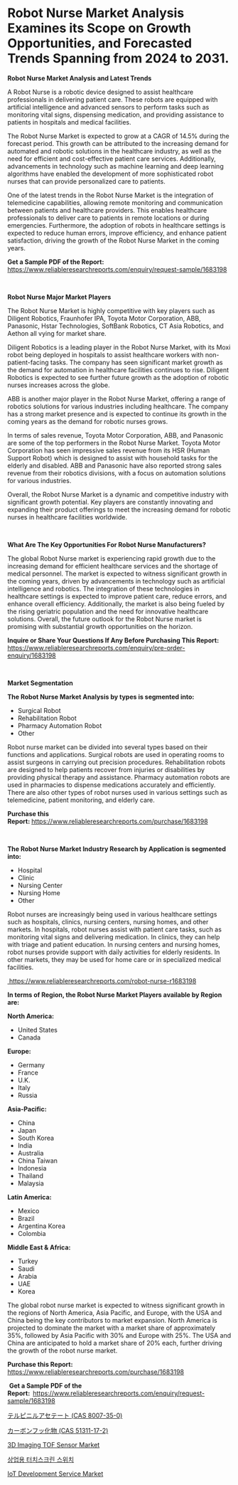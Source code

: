 <p><h1>Robot Nurse Market Analysis Examines its Scope on Growth Opportunities, and Forecasted Trends Spanning from 2024 to 2031.</h1></p><p><strong>Robot Nurse Market Analysis and Latest Trends</strong></p>
<p><p>A Robot Nurse is a robotic device designed to assist healthcare professionals in delivering patient care. These robots are equipped with artificial intelligence and advanced sensors to perform tasks such as monitoring vital signs, dispensing medication, and providing assistance to patients in hospitals and medical facilities.</p><p>The Robot Nurse Market is expected to grow at a CAGR of 14.5% during the forecast period. This growth can be attributed to the increasing demand for automated and robotic solutions in the healthcare industry, as well as the need for efficient and cost-effective patient care services. Additionally, advancements in technology such as machine learning and deep learning algorithms have enabled the development of more sophisticated robot nurses that can provide personalized care to patients.</p><p>One of the latest trends in the Robot Nurse Market is the integration of telemedicine capabilities, allowing remote monitoring and communication between patients and healthcare providers. This enables healthcare professionals to deliver care to patients in remote locations or during emergencies. Furthermore, the adoption of robots in healthcare settings is expected to reduce human errors, improve efficiency, and enhance patient satisfaction, driving the growth of the Robot Nurse Market in the coming years.</p></p>
<p><strong>Get a Sample PDF of the Report:&nbsp;</strong> <a href="https://www.reliableresearchreports.com/enquiry/request-sample/1683198">https://www.reliableresearchreports.com/enquiry/request-sample/1683198</a></p>
<p>&nbsp;</p>
<p><strong>Robot Nurse Major Market Players</strong></p>
<p><p>The Robot Nurse Market is highly competitive with key players such as Diligent Robotics, Fraunhofer IPA, Toyota Motor Corporation, ABB, Panasonic, Hstar Technologies, SoftBank Robotics, CT Asia Robotics, and Aethon all vying for market share.</p><p>Diligent Robotics is a leading player in the Robot Nurse Market, with its Moxi robot being deployed in hospitals to assist healthcare workers with non-patient-facing tasks. The company has seen significant market growth as the demand for automation in healthcare facilities continues to rise. Diligent Robotics is expected to see further future growth as the adoption of robotic nurses increases across the globe.</p><p>ABB is another major player in the Robot Nurse Market, offering a range of robotics solutions for various industries including healthcare. The company has a strong market presence and is expected to continue its growth in the coming years as the demand for robotic nurses grows.</p><p>In terms of sales revenue, Toyota Motor Corporation, ABB, and Panasonic are some of the top performers in the Robot Nurse Market. Toyota Motor Corporation has seen impressive sales revenue from its HSR (Human Support Robot) which is designed to assist with household tasks for the elderly and disabled. ABB and Panasonic have also reported strong sales revenue from their robotics divisions, with a focus on automation solutions for various industries.</p><p>Overall, the Robot Nurse Market is a dynamic and competitive industry with significant growth potential. Key players are constantly innovating and expanding their product offerings to meet the increasing demand for robotic nurses in healthcare facilities worldwide.</p></p>
<p>&nbsp;</p>
<p><strong>What Are The Key Opportunities For Robot Nurse Manufacturers?</strong></p>
<p><p>The global Robot Nurse market is experiencing rapid growth due to the increasing demand for efficient healthcare services and the shortage of medical personnel. The market is expected to witness significant growth in the coming years, driven by advancements in technology such as artificial intelligence and robotics. The integration of these technologies in healthcare settings is expected to improve patient care, reduce errors, and enhance overall efficiency. Additionally, the market is also being fueled by the rising geriatric population and the need for innovative healthcare solutions. Overall, the future outlook for the Robot Nurse market is promising with substantial growth opportunities on the horizon.</p></p>
<p><strong>Inquire or Share Your Questions If Any Before Purchasing This Report:</strong> <a href="https://www.reliableresearchreports.com/enquiry/pre-order-enquiry/1683198">https://www.reliableresearchreports.com/enquiry/pre-order-enquiry/1683198</a></p>
<p>&nbsp;</p>
<p><strong>Market Segmentation</strong></p>
<p><strong>The Robot Nurse Market Analysis by types is segmented into:</strong></p>
<p><ul><li>Surgical Robot</li><li>Rehabilitation Robot</li><li>Pharmacy Automation Robot</li><li>Other</li></ul></p>
<p><p>Robot nurse market can be divided into several types based on their functions and applications. Surgical robots are used in operating rooms to assist surgeons in carrying out precision procedures. Rehabilitation robots are designed to help patients recover from injuries or disabilities by providing physical therapy and assistance. Pharmacy automation robots are used in pharmacies to dispense medications accurately and efficiently. There are also other types of robot nurses used in various settings such as telemedicine, patient monitoring, and elderly care.</p></p>
<p><strong>Purchase this Report:&nbsp;</strong><a href="https://www.reliableresearchreports.com/purchase/1683198">https://www.reliableresearchreports.com/purchase/1683198</a></p>
<p>&nbsp;</p>
<p><strong>The Robot Nurse Market Industry Research by Application is segmented into:</strong></p>
<p><ul><li>Hospital</li><li>Clinic</li><li>Nursing Center</li><li>Nursing Home</li><li>Other</li></ul></p>
<p><p>Robot nurses are increasingly being used in various healthcare settings such as hospitals, clinics, nursing centers, nursing homes, and other markets. In hospitals, robot nurses assist with patient care tasks, such as monitoring vital signs and delivering medication. In clinics, they can help with triage and patient education. In nursing centers and nursing homes, robot nurses provide support with daily activities for elderly residents. In other markets, they may be used for home care or in specialized medical facilities.</p></p>
<p><a href="https://www.reliableresearchreports.com/robot-nurse-r1683198">&nbsp;https://www.reliableresearchreports.com/robot-nurse-r1683198</a></p>
<p><strong>In terms of Region, the Robot Nurse Market Players available by Region are:</strong></p>
<p>
    <p> <strong> North America: </strong>
        <ul>
            <li>United States</li>
            <li>Canada</li>
        </ul>
        </p> 
    <p> <strong> Europe: </strong>
        <ul>
            <li>Germany</li>
            <li>France</li>
            <li>U.K.</li>
            <li>Italy</li>
            <li>Russia</li>
        </ul>
        </p> 
    <p> <strong> Asia-Pacific: </strong>
        <ul>
            <li>China</li>
            <li>Japan</li>
            <li>South Korea</li>
            <li>India</li>
            <li>Australia</li>
            <li>China Taiwan</li>
            <li>Indonesia</li>
            <li>Thailand</li>
            <li>Malaysia</li>
        </ul>
        </p> 
    <p> <strong> Latin America: </strong>
        <ul>
            <li>Mexico</li>
            <li>Brazil</li>
            <li>Argentina Korea</li>
            <li>Colombia</li>
        </ul>
        </p> 
    <p> <strong> Middle East & Africa: </strong>
        <ul>
            <li>Turkey</li>
            <li>Saudi</li>
            <li>Arabia</li>
            <li>UAE</li>
            <li>Korea</li>
        </ul>
    </p>
    </p>
<p><p>The global robot nurse market is expected to witness significant growth in the regions of North America, Asia Pacific, and Europe, with the USA and China being the key contributors to market expansion. North America is projected to dominate the market with a market share of approximately 35%, followed by Asia Pacific with 30% and Europe with 25%. The USA and China are anticipated to hold a market share of 20% each, further driving the growth of the robot nurse market.</p></p>
<p><strong>Purchase this Report: </strong><a href="https://www.reliableresearchreports.com/purchase/1683198">https://www.reliableresearchreports.com/purchase/1683198</a></p>
<p>&nbsp;<strong>Get a Sample PDF of the Report:&nbsp;&nbsp;</strong><a href="https://www.reliableresearchreports.com/enquiry/request-sample/1683198">https://www.reliableresearchreports.com/enquiry/request-sample/1683198</a></p>
<p><strong></strong></p>
<p><p><a href="https://github.com/JacksonWiza1924/Market-Research-Report-List-2/blob/main/7375475109986.md">テルピニルアセテート (CAS 8007-35-0)</a></p><p><a href="https://github.com/hwbcz413288296/Market-Research-Report-List-2/blob/main/7215625109985.md">カーボンフッ化物 (CAS 51311-17-2)</a></p><p><a href="https://issuu.com/reportprime-2/docs/3d-imaging-tof-sensor-market-size-2030.pptx">3D Imaging TOF Sensor Market</a></p><p><a href="https://github.com/Hubertstyenger6685/Market-Research-Report-List-2/blob/main/2555856104761.md">상업용 터치스크린 스위치</a></p><p><a href="https://github.com/Sherrillcrooksxa8i18ucf2m/Market-Research-Report-List-2/blob/main/iot-development-service-market.md">IoT Development Service Market</a></p></p>